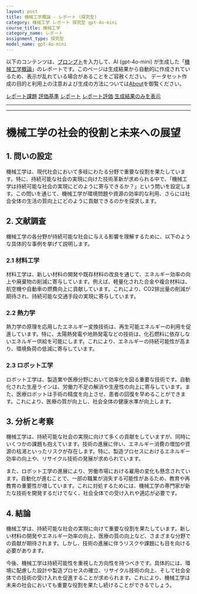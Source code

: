 ```yaml
---
layout: post
title: 機械工学概論 - レポート (探究型)
category: 機械工学 レポート 探究型 gpt-4o-mini
course_title: 機械工学
category_name: レポート
assignment_type: 探究型
model_name: gpt-4o-mini
---
```


以下のコンテンツは、[プロンプト](http://127.0.0.1:8000/generated/機械工学/gpt-4o-mini/prompt_レポート-探究型.md)を入力して、AI (gpt-4o-mini) が生成した「[機械工学概論](/contents/機械工学/)」のレポートです。このページは生成結果から自動的に作成されているため、表示が乱れている場合があることをご容赦ください。
データセット作成の目的と利用上の注意および生成の方法については[About](/About)を御覧ください。

[レポート課題](../レポート課題-探究型)
[評価基準](../評価基準-探究型)
[レポート](../レポート-探究型)
[レポート評価](../レポート評価-探究型)
[生成結果のみを表示](http://127.0.0.1:8000/generated/機械工学/gpt-4o-mini/レポート-探究型.md)
  

***
***
  
# 機械工学の社会的役割と未来への展望

## 1. 問いの設定

機械工学は、現代社会において多岐にわたる分野で重要な役割を果たしています。特に、持続可能な社会の実現に向けた技術革新が求められる中で、「機械工学は持続可能な社会の実現にどのように寄与できるか？」という問いを設定します。この問いを通じて、機械工学が環境問題や資源の効率的な利用、さらには社会全体の生活の質向上にどのように貢献できるのかを探求します。

## 2. 文献調査

機械工学の各分野が持続可能な社会に与える影響を理解するために、以下のような具体的な事例を挙げて説明します。

### 2.1 材料工学

材料工学は、新しい材料の開発や既存材料の改良を通じて、エネルギー効率の向上や廃棄物の削減に寄与しています。例えば、軽量化された合金や複合材料は、航空機や自動車の燃費向上に貢献しています。これにより、CO2排出量の削減が期待され、持続可能な交通手段の実現に寄与しています。

### 2.2 熱力学

熱力学の原理を応用したエネルギー変換技術は、再生可能エネルギーの利用を促進しています。特に、太陽熱発電や地熱発電などの技術は、化石燃料に依存しないエネルギー供給を可能にします。これにより、エネルギーの持続可能性が高まり、環境負荷の低減に寄与しています。

### 2.3 ロボット工学

ロボット工学は、製造業や医療分野において効率化を図る重要な技術です。自動化された生産ラインは、労働力不足の解消や生産性の向上に寄与しています。また、医療ロボットは手術の精度を向上させ、患者の回復を早めることができます。これにより、医療の質が向上し、社会全体の健康水準が向上します。

## 3. 分析と考察

機械工学は、持続可能な社会の実現に向けて多くの貢献をしていますが、同時にいくつかの課題も抱えています。技術の進展に伴い、エネルギー消費の増加や資源の枯渇といったリスクが存在します。特に、製造プロセスにおけるエネルギー効率の向上や、リサイクル技術の発展が求められています。

また、ロボット工学の進展により、労働市場における雇用の変化も懸念されています。自動化が進むことで、一部の職業が消失する可能性があるため、教育や再教育の重要性が増しています。これに対処するためには、機械工学の専門家が新たな技術を開発するだけでなく、社会全体での受け入れや適応が必要です。

## 4. 結論

機械工学は、持続可能な社会の実現に向けて重要な役割を果たしています。新しい材料の開発やエネルギー効率の向上、医療の質の向上など、さまざまな分野での貢献が期待されます。しかし、技術の進展に伴うリスクや課題にも目を向ける必要があります。

今後、機械工学は持続可能性を重視した方向性を持つべきです。具体的には、環境に配慮した設計や製造プロセスの確立、リサイクル技術の向上、そして社会全体での技術の受け入れを促進することが求められます。これにより、機械工学は未来の社会においても重要な役割を果たし続けることができるでしょう。
